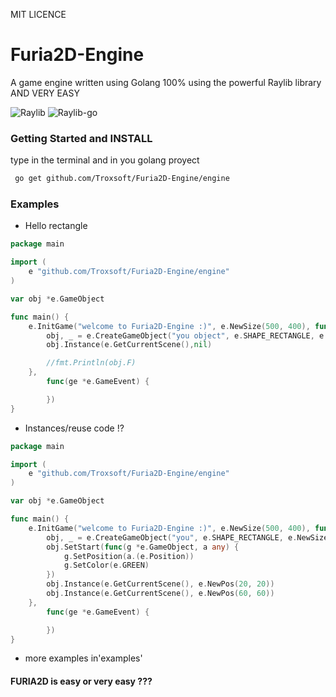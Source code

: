 MIT LICENCE


# Furia2D-Engine
A game engine written using Golang 100% using the powerful Raylib library
                  AND VERY EASY



![Raylib](https://github.com/raysan5/raylib)
![Raylib-go](https://github.com/gen2brain/raylib-go)
### Getting Started and INSTALL
type in the terminal and in you golang proyect
```bash
 go get github.com/Troxsoft/Furia2D-Engine/engine
```

### Examples
- Hello rectangle 
```go
package main

import (
	e "github.com/Troxsoft/Furia2D-Engine/engine"
)

var obj *e.GameObject

func main() {
	e.InitGame("welcome to Furia2D-Engine :)", e.NewSize(500, 400), func(ge *e.GameEvent) {
		obj, _ = e.CreateGameObject("you object", e.SHAPE_RECTANGLE, e.NewSize(30, 30), e.NewPosition(30, 30))
		obj.Instance(e.GetCurrentScene(),nil)

		//fmt.Println(obj.F)
	},
		func(ge *e.GameEvent) {

		})
}

```
- Instances/reuse code !?
```go
package main

import (
	e "github.com/Troxsoft/Furia2D-Engine/engine"
)

var obj *e.GameObject

func main() {
	e.InitGame("welcome to Furia2D-Engine :)", e.NewSize(500, 400), func(ge *e.GameEvent) {
		obj, _ = e.CreateGameObject("you", e.SHAPE_RECTANGLE, e.NewSize(30, 30), e.NewPosition(30, 30))
		obj.SetStart(func(g *e.GameObject, a any) {
			g.SetPosition(a.(e.Position))
			g.SetColor(e.GREEN)
		})
		obj.Instance(e.GetCurrentScene(), e.NewPos(20, 20))
		obj.Instance(e.GetCurrentScene(), e.NewPos(60, 60))
	},
		func(ge *e.GameEvent) {

		})
}

```
- more examples in'examples'
#### FURIA2D is easy or very easy ???
